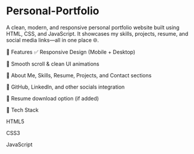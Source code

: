 # Personal-Portfolio

A clean, modern, and responsive personal portfolio website built using HTML, CSS, and JavaScript. It showcases my skills, projects, resume, and social media links—all in one place 🌐.

📌 Features
✅ Responsive Design (Mobile + Desktop)

🎨 Smooth scroll & clean UI animations

🧠 About Me, Skills, Resume, Projects, and Contact sections

🔗 GitHub, LinkedIn, and other socials integration

📄 Resume download option (if added)

🔧 Tech Stack

HTML5

CSS3

JavaScript 
